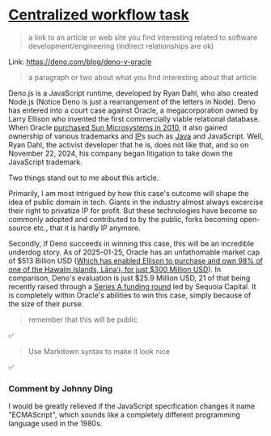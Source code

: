 # [Centralized workflow task](https://github.com/software-students-spring2025/0-git-practice-v2-bdeweesevans/edit/main/instructions.md)

> a link to an article or web site you find interesting related to software development/engineering (indirect relationships are ok)

Link: https://deno.com/blog/deno-v-oracle

> a paragraph or two about what you find interesting about that article

Deno.js is a JavaScript runtime, developed by Ryan Dahl, who also created Node.js (Notice Deno is just a rearrangement of the letters in Node). Deno has entered into a court case against Oracle, a megacorporation owned by Larry Ellison who invented the first commercially viable relational database. When Oracle [purchased Sun Microsystems in 2010](https://www.oracle.com/corporate/pressrelease/oracle-buys-sun-042009.html), it also gained ownership of various trademarks and [IP](https://en.wikipedia.org/wiki/Intellectual_property)s such as [Java](https://www.oracle.com/us/corporate/citizenship/introduction/java-in-action-1886206.html) and JavaScript. Well, Ryan Dahl, the activist developer that he is, does not like that, and so on November 22, 2024, his company began litigation to take down the JavaScript trademark.

Two things stand out to me about this article.

Primarily, I am most intrigued by how this case's outcome will shape the idea of public domain in tech. Giants in the industry almost always excercise their right to privatize IP for profit. But these technologies have become so commonly adopted and contributed to by the public, forks becoming open-source etc., that it is hardly IP anymore.

Secondly, if Deno succeeds in winning this case, this will be an incredible underdog story. As of 2025-01-25, Oracle has an unfathomable market cap of $513 Billion USD ([Which has enabled Ellison to purchase and own 98% of one of the Hawaiin Islands, Lānaʻi, for just $300 Million USD](https://en.wikipedia.org/wiki/Lanai)). In comparison, Deno's evaluation is just $25.9 Million USD, 21 of that being recently raised through a [Series A funding round](https://deno.com/blog/series-a) led by Sequoia Capital. It is completely within Oracle's abilities to win this case, simply because of the size of their purse.

> remember that this will be public

✅

> Use Markdown syntax to make it look nice

✅

### Comment by Johnny Ding
I would be greatly relieved if the JavaScript specification changes it name "ECMAScript", which sounds like a completely different programming language used in the 1980s.